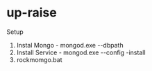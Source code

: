 up-raise
========

Setup

1. Instal Mongo -  mongod.exe --dbpath <path>
2. Install Service - mongod.exe --config <path> -install
3. rockmomgo.bat 